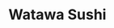 ---
layout: place
title: "Watawa Sushi"
permalink: /new-york/astoria/watawa-sushi.html
stateAbbr: NY
stateName: New York
cityName: Astoria
seo:
  name: "Watawa Sushi"
  type: Restaurant
  links: http://www.watawasushi.com/
description: "Looking for sushi in Astoria, New York? Check out Watawa Sushi for a delightful Japanese dining experience. Enjoy a variety of sushi and other dishes in a we..."
place_id: ChIJ8UiXM2ZfwokRS7Nvdr-5rT0
photos:
  - name: >-
      places/ChIJ8UiXM2ZfwokRS7Nvdr-5rT0/photos/AeeoHcLOEp-sVyYU_BuJx04NQbfA0dv0Ovu46dFKIMAkjtWFSMgjVucmvnaP2MmxYdxwZAlH2tPlbb-4ImtFcsFmD2DZLlpTB76ClWQ3Rrr-kbj1QsF0N5BEeu0gkh952RNa2bruBj7JyRPW3teN5HhfHphpTDH8eXbExI2XYLB9sF-lCBIBihbhnnLS7GHtnmKtdu0Yly8TCPSHhPp2ia66BK9zxBtyq9weucrK_w8eqFV272V4-RpSvt3itomK-otpMcVxeRDdg_23058TisG1y9t_KsFxhlREgktI3_dy41xXyqF1awhye-p0nSZm0W-0G5ORJ-Q9j3Dm6ALhb-VWAkDyULyCBGTBNPm-j_8eTWC32qiIMET8azBOt5iJhZnhPBE7lMyUacJ9Kol8Cy1PH1y_MSFc-T_Oh71tlDyZ6BdZSqR3
    widthPx: 4000
    heightPx: 3000
    authorAttributions:
      - displayName: sinan erel
        uri: https://maps.google.com/maps/contrib/107821815236197059478
        photoUri: >-
          https://lh3.googleusercontent.com/a-/ALV-UjUaV8geDSFkxnwjXYlL1IizH_zGtumUwdLxKhyyOyVH666PjNUHAw=s100-p-k-no-mo
    flagContentUri: >-
      https://www.google.com/local/imagery/report/?cb_client=maps_api_places.places_api&image_key=!1e10!2sCIHM0ogKEICAgID6oMe-hQE&hl=en-US
    googleMapsUri: >-
      https://www.google.com/maps/place//data=!3m4!1e2!3m2!1sCIHM0ogKEICAgID6oMe-hQE!2e10!4m2!3m1!1s0x89c25f66339748f1:0x3dadb9bf766fb34b
  - name: >-
      places/ChIJ8UiXM2ZfwokRS7Nvdr-5rT0/photos/AeeoHcLTsKE23-061HnbpPq532zVRX6tpfXUuYjr4w28tzp9gwc-khaTQYaMj18hZwoj2tX7w25_et3LX5kXTZCqlZyWMZD8yFtyZuqRysQbjONogJiqmWo6rZLvfQFVun_k55Ti6uldjr3dbdKS5R7OM044Wdn1D21It_WAHpF54Mgbk4PtgHjWseFzLuom5PDSI6lunwHee-acPNiCX6S0E7t0BznWr6-wLbSLqSWV5MW6jQXyXRKiXVgj8k_0QfRNZOzl0DwZ6b5oGuAQQcAqmY_o9nHgqnSja_Qqok8c3IuFwMTsEhZrxzu82l-hda8IkF5OLbY1DKLcoWV5jlR2qVXnNzC9ZGQyD7FgoOzMMD2oAZU_VD2JT5BrIQ83Ozp-75z0jtHllA05UbLJSGie4ZmKsSnnsWIktI1zQ0NcoacRDTs
    widthPx: 4800
    heightPx: 3600
    authorAttributions:
      - displayName: Tchwelve 12
        uri: https://maps.google.com/maps/contrib/110592644984298792027
        photoUri: >-
          https://lh3.googleusercontent.com/a-/ALV-UjUb_HKOQnHU3A6y-bE-TGM7EznOwl-jkiKXJ9c2PsReu9UCOotg=s100-p-k-no-mo
    flagContentUri: >-
      https://www.google.com/local/imagery/report/?cb_client=maps_api_places.places_api&image_key=!1e10!2sCIHM0ogKEICAgIDf4oLrlgE&hl=en-US
    googleMapsUri: >-
      https://www.google.com/maps/place//data=!3m4!1e2!3m2!1sCIHM0ogKEICAgIDf4oLrlgE!2e10!4m2!3m1!1s0x89c25f66339748f1:0x3dadb9bf766fb34b
  - name: >-
      places/ChIJ8UiXM2ZfwokRS7Nvdr-5rT0/photos/AeeoHcJA-gwH-mUIOBsfRbtRC2KUHg6Ny2CE_XA0zSdDIctCU02JM7Dky6keJAEJS_DABJJ8fX0kH7X5KJQp9qzBc6iwYhIi_hjMNtwrKWD9-6M9jlQE5t2d5v0kz8oAFGAHOSMiN2aIm4cEa0Vr_W411JhAT-VzWPxvEkaMj8iyRW4u7pCpD7ZU0Z6edwH7JtHpSjP8sz2_9f1twGvzCX9AEp9Zv6OB3P7z6k8k_6JBEnj3kAF8daMi84PU8zKKkQUbvqVL4jaE28bn2nw5iduABIgYqEW7Q0nhzbAx7incuBsl-sqJAP0lzR5kR2_cSMIOUyt34C8X0qyrKeje-2nCh1VZnteIgHD8aXsECDX-lNpq-3X1DtODw81I4YgW7gDu1z5lWUlMrLHxh5CoaB-hUfdCluooQqnyFeCAxpfcQy_znFZn
    widthPx: 3000
    heightPx: 4000
    authorAttributions:
      - displayName: CAT MORGAN
        uri: https://maps.google.com/maps/contrib/110940512943195100881
        photoUri: >-
          https://lh3.googleusercontent.com/a-/ALV-UjVUICPTBCCxZqfNeUIeCY-rHEvLzRJ1NTThsbi5p_b426EDnhuw9w=s100-p-k-no-mo
    flagContentUri: >-
      https://www.google.com/local/imagery/report/?cb_client=maps_api_places.places_api&image_key=!1e10!2sCIHM0ogKEICAgICj-LmPzgE&hl=en-US
    googleMapsUri: >-
      https://www.google.com/maps/place//data=!3m4!1e2!3m2!1sCIHM0ogKEICAgICj-LmPzgE!2e10!4m2!3m1!1s0x89c25f66339748f1:0x3dadb9bf766fb34b
  - name: >-
      places/ChIJ8UiXM2ZfwokRS7Nvdr-5rT0/photos/AeeoHcJAfKAB5FrCOx5kBj-GOu7jKEJNE5MdOSuOnBB44d9EQ9TSQR8blMJXqIqFKVtbr112J_BRDKhqKspABR3tN0G7Yj6mbtQ9KaWtoK8Je0bjn7hH8Um8kH19zfLfgKcyUT_J0HBZ8UTBMAwMyae21pnXuW_IJ7k4qMtQTe1hUmBdIyKxv8ZX_fBci-4gqSuabmhfGazNf8NK6I959VSmfpiV7gO3zLb55VnOIsrcRXvQDsU-LC9yhsXSsSApE8-JaunxwdWomZ_bOrjSXV5wdZ-CkaXsR5gD49Snpn_OoM0g3OXyP33T-DrHMCcUthWIgnYqUt7kkPh2FRjuGUuydO1DXQfxehfyzj4Be0DiYw6T23fWaQ2IJVxPOIgTeXUbkd36bhIGjRtxSLXkK0u4ssJRXyp00wt2u7kSBy8Dv97yuQ
    widthPx: 3024
    heightPx: 4032
    authorAttributions:
      - displayName: Edna Quiambao
        uri: https://maps.google.com/maps/contrib/108996561495710792849
        photoUri: >-
          https://lh3.googleusercontent.com/a-/ALV-UjWYHYA06F6EdCy1PnbG88cwyuMixl3Ccp5DYRWG3yN-lYHKOg9R=s100-p-k-no-mo
    flagContentUri: >-
      https://www.google.com/local/imagery/report/?cb_client=maps_api_places.places_api&image_key=!1e10!2sCIHM0ogKEICAgID3q4izYg&hl=en-US
    googleMapsUri: >-
      https://www.google.com/maps/place//data=!3m4!1e2!3m2!1sCIHM0ogKEICAgID3q4izYg!2e10!4m2!3m1!1s0x89c25f66339748f1:0x3dadb9bf766fb34b
  - name: >-
      places/ChIJ8UiXM2ZfwokRS7Nvdr-5rT0/photos/AeeoHcLNsBgy2HxmxtDzw6Yo44r6Qf2e9MOcTT-smNZwucQlA7ttuKpDvWOI76krg2xQyhwnF6jkYhxusS8b_P3uNr_LtdRPMsKLpxJiSe5pdW7Xqj1IWQUu5EP032VhawKlO5clH0wF2SWfQB2h-eii9Qh-xTcPBR3w8RiGnLfFtJluUyoMr-wXy9xyDEQtNmRnivs3u2qSxJ6zc383v5Ky6z4RqbBSnAb34bopEdwe9ItN5To5p_AMEMOzIXmzik6zgnJyEUiPxIbocZhB1kNuilmGtlTIcws3NX2Fu7vZ_BYeaDUL0qKz9J57JNAZuW4LS-maL8VSD2aHUu5_obEiEOT9Ge8YMUE1reWk7il51MVLjaqkoAxHfGyTOUDo0z56qVuNcQJvLQJwQyTfMY7C-sEVHjv2JJU8ncCcjYsvxpTsyA
    widthPx: 4032
    heightPx: 3024
    authorAttributions:
      - displayName: Tenzing Lama
        uri: https://maps.google.com/maps/contrib/117245701165703450370
        photoUri: >-
          https://lh3.googleusercontent.com/a/ACg8ocLaqMRVI51KDACks6FxzNzF5idQM-WqNy8hVnOzpuW1RhXKxtM=s100-p-k-no-mo
    flagContentUri: >-
      https://www.google.com/local/imagery/report/?cb_client=maps_api_places.places_api&image_key=!1e10!2sCIHM0ogKEICAgICBn_TIfg&hl=en-US
    googleMapsUri: >-
      https://www.google.com/maps/place//data=!3m4!1e2!3m2!1sCIHM0ogKEICAgICBn_TIfg!2e10!4m2!3m1!1s0x89c25f66339748f1:0x3dadb9bf766fb34b
  - name: >-
      places/ChIJ8UiXM2ZfwokRS7Nvdr-5rT0/photos/AeeoHcJcqah7YqudrrCHmJlA7UKk_uTguPqygGBMfHsdKqqeotYajmQUOcgGeoNP7sbm3yq9i2HpM-PX87AWW53x0wLxL2WfD6cUbjgSEDlNggPLOmv03H3MO2BcWyH0doiE7FY1dKU9bW79BvEQJuJmQdy_--ZxNTs1qOe7or_3j3aT0D2DTM3ofwMPNomwLaPFi6eEwwi-Za_vJPyZ0CjDNk_hJAIrJjZn7k0CsEngMcsab46Vrt2Mxjwpqgf6Rl9V2_L2U4dAD7ZXE_HbSxCfltUeLx0IFCzCOuST7C5HGCmCHsleXcs8ZiHuzPukcg6yF6hUxkw7XHhYnGhpssWu00yBhQd9ZGCzvvNG_zzsZKGPsjmnojPNOzxAqstYPPPU7JQfctVXfHBDX-AyvApnyqP-giNwGOhR8P-cVx96IHQzgw
    widthPx: 3024
    heightPx: 4032
    authorAttributions:
      - displayName: Patricia Caguana
        uri: https://maps.google.com/maps/contrib/109546500355693585592
        photoUri: >-
          https://lh3.googleusercontent.com/a-/ALV-UjWuHxVqX1nU0Aq_brDJgQhIwm6WMo44LK9_GeY6tmvsbXsEJz6h9w=s100-p-k-no-mo
    flagContentUri: >-
      https://www.google.com/local/imagery/report/?cb_client=maps_api_places.places_api&image_key=!1e10!2sCIHM0ogKEICAgMDQ17DnOA&hl=en-US
    googleMapsUri: >-
      https://www.google.com/maps/place//data=!3m4!1e2!3m2!1sCIHM0ogKEICAgMDQ17DnOA!2e10!4m2!3m1!1s0x89c25f66339748f1:0x3dadb9bf766fb34b
  - name: >-
      places/ChIJ8UiXM2ZfwokRS7Nvdr-5rT0/photos/AeeoHcIpit0dnDxXNa9qOQMoK42ZJDeNtjujuRS2d14ndBj6vZ_NkassLT4Z0vlgJNg_4T144S41YeCCq1EZPK-OEOws7CR9p_oZILq6GCKaJV40OYD_cSjtafi10rpi4DJjgWDdpjZ850zC_ZV-6haDOp3r5ergr203123SyBwLWsAFwGIoulg-320YDiFi8j0wMG5j5UylBr4muiERn8LAj1soUJxehoJbrAaiIz1ccfpYJ5cq-7rwXkmDmCo9d_4ZvJMVgWlaqdn-QIUCubCHWDK-sPWMDFa8T0vlSWCXV59YsIRxDTceWVCQE7-T05Zu7tDMnSnhbNSBQV65qr9_pKePVUZnkAPZoyKymG389U8wklgLziraAFO6xlazAt6uO5mc3ICyjTMAJMloXHIkX7leggIwEUmnnCVAm5K07Js95g
    widthPx: 2765
    heightPx: 2439
    authorAttributions:
      - displayName: Grzegorz Rozum
        uri: https://maps.google.com/maps/contrib/100939268378183378722
        photoUri: >-
          https://lh3.googleusercontent.com/a-/ALV-UjXWb3oaiWmasGrdsTWnZQmSxbwdrzEN0OFgOptD-lfCLe8bIsik=s100-p-k-no-mo
    flagContentUri: >-
      https://www.google.com/local/imagery/report/?cb_client=maps_api_places.places_api&image_key=!1e10!2sCIHM0ogKEICAgIDNlffcHg&hl=en-US
    googleMapsUri: >-
      https://www.google.com/maps/place//data=!3m4!1e2!3m2!1sCIHM0ogKEICAgIDNlffcHg!2e10!4m2!3m1!1s0x89c25f66339748f1:0x3dadb9bf766fb34b
  - name: >-
      places/ChIJ8UiXM2ZfwokRS7Nvdr-5rT0/photos/AeeoHcKNqxyM46nmhC_Rviy-TjL3YHOfQifh_7xMnu5auzyCambW4Asb-00iU_E4g3qX6PgU1xWVhMvTJUjyVYis6t74O5yWew5ynf0VzJphqEhxR4M46tnxF_-y3IIqOdN-dIrgN4Z43GIYvVW52VbX99zwOwkGzvIebaG1FbLaiAR9rHzc6Eqwe9xTPVJaLeUJVGsR68rYDafezpybZpxJlZcRAVCDIqRnIm1vJha35iLKoBfO3pwXrPbYqFJoiR6DoPA26FKtW2qMhPsdY40ysMEG8G1uI2FsL0ce1FdbfuU0UUE415i3Lg7xWUd6QA1EF6PXwozQhFgTO6iowdfVIpomHznpq4qgkVV1_jfzsSaHJ7WRwUbUKJ_wa_kHdPKFYg0x4qW7i--vBeguFTHvJIuew3iYyVrkHNm22zXTySkNZUC_
    widthPx: 3024
    heightPx: 4032
    authorAttributions:
      - displayName: Morris Goldberg
        uri: https://maps.google.com/maps/contrib/118014353986821227958
        photoUri: >-
          https://lh3.googleusercontent.com/a-/ALV-UjVg4Y_U4-NNB2uNHTc7vs7e4DFuY8ynBBxOwry6vUkTFCd9uN7e=s100-p-k-no-mo
    flagContentUri: >-
      https://www.google.com/local/imagery/report/?cb_client=maps_api_places.places_api&image_key=!1e10!2sCIHM0ogKEICAgIDLlPb0qQE&hl=en-US
    googleMapsUri: >-
      https://www.google.com/maps/place//data=!3m4!1e2!3m2!1sCIHM0ogKEICAgIDLlPb0qQE!2e10!4m2!3m1!1s0x89c25f66339748f1:0x3dadb9bf766fb34b
  - name: >-
      places/ChIJ8UiXM2ZfwokRS7Nvdr-5rT0/photos/AeeoHcJV-MxQ6Bsgvoqv0itW62vqZgsQU49yj_EOHtmb6sUUQkp8Kku90-3WUlwQRKDuie4gDD1U5lQpcLuZtCGOR_zjqCEwndbe87M7hxl3_LQfNQnp9fYOcvz647NqzaUgrqqvfcfY8zM7HbvtmXbpDLcwLXTfJbXIqmS7Tw8JfVmnKsfx3aYiE4swMeXE3rTgOAoQcWPgq-1xjxjc2WZ4zFFPkD26XnNdyKzXwK58w51LIUP-avc6R5sZvgd1OO6Fvyze2PZzeaMu_SqARmwHotfSlc1WJRyQuGxnvuQ49_mGfyeXZvaFPNboXr33C1cdQGZM38MAnm2FvBbKLL5qmzj7BIExO0NEUpvGgx1EZ3JDyuuJI5BL5aBEOf_rMOKq8Bmx4UDlG6fiDcZZ4wgy1uAHdLw78dzvqM5c6FessnBopV1HCPy5BqbKUyzzCvQp
    widthPx: 3024
    heightPx: 4032
    authorAttributions:
      - displayName: Dominique Nicholas-Correa
        uri: https://maps.google.com/maps/contrib/103083279894130832318
        photoUri: >-
          https://lh3.googleusercontent.com/a-/ALV-UjXa8eaQmHY-8UcxT-WKl19VA0Zsxy5r_-sLPZ28ngcoVKVbStgO5w=s100-p-k-no-mo
    flagContentUri: >-
      https://www.google.com/local/imagery/report/?cb_client=maps_api_places.places_api&image_key=!1e10!2sCIABIhADycKzCRwc5mfXRPoAAyn_&hl=en-US
    googleMapsUri: >-
      https://www.google.com/maps/place//data=!3m4!1e2!3m2!1sCIABIhADycKzCRwc5mfXRPoAAyn_!2e10!4m2!3m1!1s0x89c25f66339748f1:0x3dadb9bf766fb34b
  - name: >-
      places/ChIJ8UiXM2ZfwokRS7Nvdr-5rT0/photos/AeeoHcJ34TNpoxwe1ojgv-k9lgLXZ0Pls33HvbIic1FfphlhmhU1o2yfx587gTOZheJUU-LoRDmPqInovZmk6LPV9hWsxkZdyT5CJ0ifpko6CQLDv-BPeh6xRU0mNA2BYpyuhVWsqM41Zd5w4Z7d-cBsixgBoR-rE0YQ-g8xaftAHdhfi0epdK9fZqrjegqojLjwFGaXPqW-cto4oOrzqrmkBObbIULHDXQUC4cLfTYA2oddfzBiu5sbN65Pc_EYFB1kaXeH977-WG81jqQNlWce70Nj61447Ev7W08cf_flSHcCutKqad_Ey7fRTAsaX-zwfaL3tulVM3USz0smSuKs6zgYPKUaxI9W7JDgE9kzdkFW2HnKGd6IO_f28IY_Ilm4j2ZRrgQzzjam1vD4hZT0akHJGQwhRqH1hyiZQD1ZjJndpcI
    widthPx: 3456
    heightPx: 4608
    authorAttributions:
      - displayName: Ivan Lago Brea
        uri: https://maps.google.com/maps/contrib/111331471633984941284
        photoUri: >-
          https://lh3.googleusercontent.com/a-/ALV-UjWUmvaQKHEvrMINkLQcP0Whlhm_6tpUgBJNUtDu-XV_HfBi4Uyw=s100-p-k-no-mo
    flagContentUri: >-
      https://www.google.com/local/imagery/report/?cb_client=maps_api_places.places_api&image_key=!1e10!2sCIHM0ogKEICAgICkjtm5xAE&hl=en-US
    googleMapsUri: >-
      https://www.google.com/maps/place//data=!3m4!1e2!3m2!1sCIHM0ogKEICAgICkjtm5xAE!2e10!4m2!3m1!1s0x89c25f66339748f1:0x3dadb9bf766fb34b
address: 33-10 Ditmars Blvd, Astoria, NY 11105, USA
street: 33-10 Ditmars Blvd
city: Astoria
state: NY
zip: '11105'
country: USA
neighborhood: Astoria
latitude: '40.775035'
longitude: '-73.909403'
accessibility_options:
  wheelchairAccessibleParking: false
  wheelchairAccessibleEntrance: true
  wheelchairAccessibleSeating: true
business_status: OPERATIONAL
name: Watawa Sushi
google_maps_links:
  directionsUri: >-
    https://www.google.com/maps/dir//''/data=!4m7!4m6!1m1!4e2!1m2!1m1!1s0x89c25f66339748f1:0x3dadb9bf766fb34b!3e0
  placeUri: https://maps.google.com/?cid=4444412639261471563
  writeAReviewUri: >-
    https://www.google.com/maps/place//data=!4m3!3m2!1s0x89c25f66339748f1:0x3dadb9bf766fb34b!12e1
  reviewsUri: >-
    https://www.google.com/maps/place//data=!4m4!3m3!1s0x89c25f66339748f1:0x3dadb9bf766fb34b!9m1!1b1
  photosUri: >-
    https://www.google.com/maps/place//data=!4m3!3m2!1s0x89c25f66339748f1:0x3dadb9bf766fb34b!10e5
primary_type: Sushi Restaurant
opening_hours:
  regular: null
  current: null
secondary_opening_hours:
  regular:
    weekdayDescriptions: null
    type: null
  current:
    weekdayDescriptions: null
    type: null
phone: (718) 545-9596
price_level: PRICE_LEVEL_MODERATE
price_range: null
rating: '4.6'
rating_count: 1060
website: http://www.watawasushi.com/
reviews: null
parking_options: null
payment_options: null
allow_dogs: null
curbside_pickup: null
delivery: null
dine_in: null
good_for_children: null
good_for_groups: null
good_for_sports: null
live_music: null
menu_for_children: null
outdoor_seating: null
reservable: null
restroom: null
serves_beer: null
serves_breakfast: null
serves_brunch: null
serves_cocktails: null
serves_coffee: null
serves_dinner: null
serves_dessert: null
serves_lunch: null
serves_vegetarian_food: null
serves_wine: null
takeout: null
summary: null

---